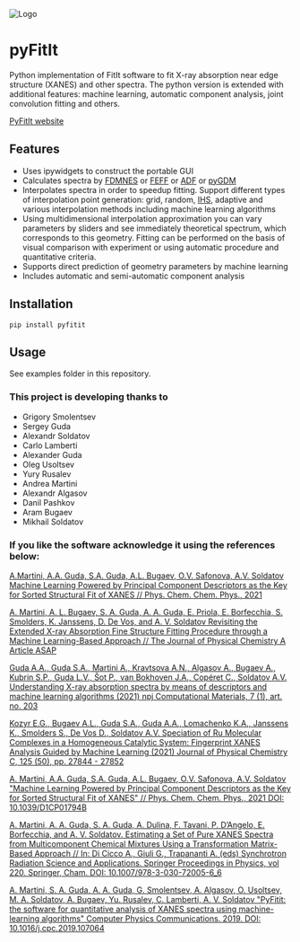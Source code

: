 ![Logo](http://hpc.nano.sfedu.ru/pyfitit/assets/logo.png)
# pyFitIt
Python implementation of FitIt software to fit X-ray absorption near edge structure (XANES) and other spectra. The python version is extended with additional features: machine learning, automatic component analysis, joint convolution fitting and others.

[PyFitIt website](http://hpc.nano.sfedu.ru/pyfitit/)

## Features
- Uses ipywidgets to construct the portable GUI
- Calculates spectra by [FDMNES](http://neel.cnrs.fr/spip.php?rubrique1007&lang=en) or [FEFF](http://monalisa.phys.washington.edu/) or [ADF](https://www.scm.com/product/adf/) or [pyGDM](https://wiechapeter.gitlab.io/pygdm/2018-01-15-pygdm/)
- Interpolates spectra in order to speedup fitting. Support different types of interpolation point generation: grid, random, [IHS](http://people.sc.fsu.edu/~jburkardt/cpp_src/ihs/ihs.html), adaptive and various interpolation methods including machine learning algorithms
- Using multidimensional interpolation approximation you can vary parameters by sliders and see immediately theoretical spectrum, which corresponds to this geometry. Fitting can be performed on the basis of visual comparison with experiment or using automatic procedure and quantitative criteria.
- Supports direct prediction of geometry parameters by machine learning
- Includes automatic and semi-automatic component analysis

## Installation
`pip install pyfitit`

## Usage
See examples folder in this repository.

### This project is developing thanks to
- Grigory Smolentsev
- Sergey Guda
- Alexandr Soldatov
- Carlo Lamberti
- Alexander Guda
- Oleg Usoltsev
- Yury Rusalev
- Andrea Martini
- Alexandr Algasov
- Danil Pashkov
- Aram Bugaev
- Mikhail Soldatov

### If you like the software acknowledge it using the references below:

[A.Martini, A.A. Guda, S.A. Guda, A.L. Bugaev, O.V. Safonova, A.V. Soldatov  Machine Learning Powered by Principal Component Descriptors as the Key for Sorted Structural Fit of XANES // Phys. Chem. Chem. Phys., 2021](https://doi.org/10.1039/D1CP01794B)

[A. Martini, A. L. Bugaev, S. A. Guda, A. A. Guda, E. Priola, E. Borfecchia, S. Smolders, K. Janssens, D. De Vos, and A. V. Soldatov
Revisiting the Extended X-ray Absorption Fine Structure Fitting Procedure through a Machine Learning-Based Approach // The Journal of Physical Chemistry A Article ASAP](https://doi.org/10.1021/acs.jpca.1c03746)

[Guda A.A., Guda S.A., Martini A., Kravtsova A.N., Algasov A., Bugaev A., Kubrin S.P., Guda L.V., Šot P., van Bokhoven J.A., Copéret C., Soldatov A.V. Understanding X-ray absorption spectra by means of descriptors and machine learning algorithms (2021) npj Computational Materials, 7 (1), art. no. 203](https://doi.org/10.1038/s41524-021-00664-9)

[Kozyr E.G., Bugaev A.L., Guda S.A., Guda A.A., Lomachenko K.A., Janssens K., Smolders S., De Vos D., Soldatov A.V. Speciation of Ru Molecular Complexes in a Homogeneous Catalytic System: Fingerprint XANES Analysis Guided by Machine Learning (2021) Journal of Physical Chemistry C, 125 (50), pp. 27844 - 27852](https://doi.org/10.1021/acs.jpcc.1c09082)

[A. Martini, A.A. Guda, S.A. Guda, A.L. Bugaev, O.V. Safonova, A.V. Soldatov "Machine Learning Powered by Principal Component Descriptors as the Key for Sorted Structural Fit of XANES" // Phys. Chem. Chem. Phys., 2021 DOI: 10.1039/D1CP01794B](https://doi.org/10.1039/D1CP01794B)

[A. Martini, A. A. Guda, S. A. Guda, A. Dulina, F. Tavani, P. D’Angelo, E. Borfecchia, and A. V. Soldatov. Estimating a Set of Pure XANES Spectra from Multicomponent Chemical Mixtures Using a Transformation Matrix-Based Approach //  In: Di Cicco A., Giuli G., Trapananti A. (eds) Synchrotron Radiation Science and Applications. Springer Proceedings in Physics, vol 220. Springer, Cham. DOI: 10.1007/978-3-030-72005-6_6](https://doi.org/10.1007/978-3-030-72005-6_6)

[A. Martini, S. A. Guda, A. A. Guda, G. Smolentsev, A. Algasov, O. Usoltsev, M. A. Soldatov, A. Bugaev, Yu. Rusalev, C. Lamberti, A. V. Soldatov "PyFitit: the software for quantitative analysis of XANES spectra using machine-learning algorithms" Computer Physics Communications. 2019. DOI: 10.1016/j.cpc.2019.107064](https://doi.org/10.1016/j.cpc.2019.107064)
